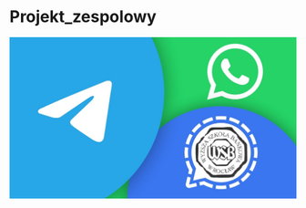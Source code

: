 # Projekt_zespolowy
![alt text](https://github.com/JakubTynski/Projekt_zespolowy/blob/main/images/image1.jpg?raw=true)
